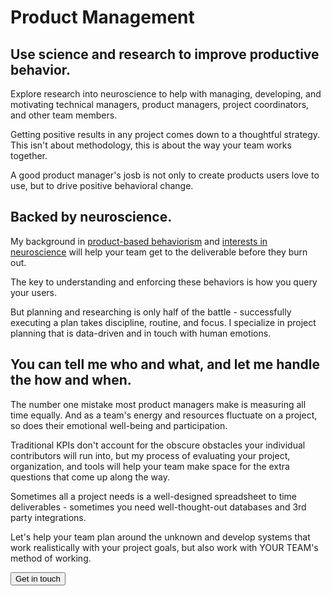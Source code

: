 # **Product Management**

## **Use science and research to improve productive behavior.**

Explore research into neuroscience to help with managing, developing, and motivating technical managers, product managers, project coordinators, and other team members.

Getting positive results in any project comes down to a thoughtful strategy. This isn't about methodology, this is about the way your team works together.

A good product manager's josb is not only to create products users love to use, but to drive positive behavioral change.

## **Backed by neuroscience.**

My background in [product-based behaviorism](/services/management) and [interests in neuroscience](/how-to-plan-your-day-so-your-creativity-and-focus-will-flourish/) will help your team get to the deliverable before they burn out.

The key to understanding and enforcing these behaviors is how you query your users.

But planning and researching is only half of the battle - successfully executing a plan takes discipline, routine, and focus. I specialize in project planning that is data-driven and in touch with human emotions.

## **You can tell me who and what, and let me handle the how and when.**

The number one mistake most product managers make is measuring all time equally. And as a team's energy and resources fluctuate on a project, so does their emotional well-being and participation.

Traditional KPIs don't account for the obscure obstacles your individual contributors will run into, but my process of evaluating your project, organization, and tools will help your team make space for the extra questions that come up along the way.

Sometimes all a project needs is a well-designed spreadsheet to time deliverables - sometimes you need well-thought-out databases and 3rd party integrations.

Let's help your team plan around the unknown and develop systems that work realistically with your project goals, but also work with YOUR TEAM's method of working.

<a class ="link-button" href="/contact"><button>Get in touch</button></a>
